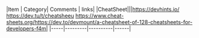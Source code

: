 |Item | Category| Comments | links|
|CheatSheet|||https://devhints.io/ https://dev.tu/t/cheatsheeu https://www.cheat-sheets.org/https://dev.to/devmount/a-cheatsheet-of-128-cheatsheets-for-developers-f4m|
|-----|---------|----------|------|
